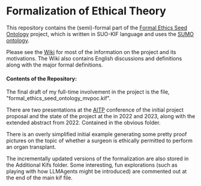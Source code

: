 # Formalization of Ethical Theory

This repository contains the (semi)-formal part of the [Formal Ethics Seed Ontology](https://gardenofminds.art/esowiki/main/) project, which is written in SUO-KIF language and uses the [SUMO ontology](https://github.com/ontologyportal/sumo).

Please see the [Wiki](https://gardenofminds.art/esowiki/main/) for most of the information on the project and its motivations.  The Wiki also contains English discussions and definitions along with the major formal definitions.

#### Contents of the Repository:

The final draft of my full-time involvement in the project is the file, "formal_ethics_seed_ontology_mvpoc.kif".

There are two presentations at the [AITP](http://aitp-conference.org/) conference of the initial project proposal and the state of the project at the in 2022 and 2023, along with the extended abstract from 2022.  Contained in the obvious folder.

There is an overly simplified initial example generating some pretty proof pictures on the topic of whether a surgeon is ethically permitted to perform an organ transplant.

The incrementally updated versions of the formalization are also stored in the Additional Kifs folder.  Some interesting, fun explorations (such as playing with how LLMAgents might be introduced) are commented out at the end of the main kif file.
